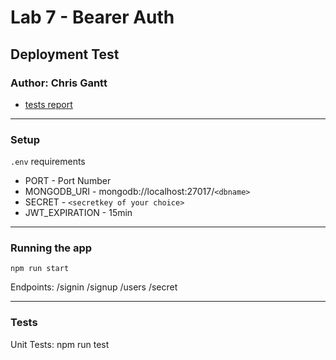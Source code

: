 # Lab 7 - Bearer Auth

## Deployment Test

### Author: Chris Gantt

- [tests report](https://github.com/ganttArt/bearer-auth/actions)

---

### Setup

`.env` requirements

- PORT - Port Number
- MONGODB_URI - mongodb://localhost:27017/`<dbname>`
- SECRET - `<secretkey of your choice>`
- JWT_EXPIRATION - 15min

---

### Running the app

`npm run start`

Endpoints: /signin /signup /users /secret

---

### Tests

Unit Tests: npm run test
